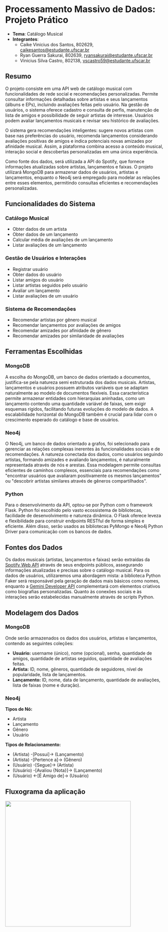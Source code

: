 # Processamento Massivo de Dados: Projeto Prático

- **Tema**: Catálogo Musical
- **Integrantes**:
    - Caike Vinicius dos Santos, 802629, caikesantos@estudante.ufscar.br
    - Ryan Guerra Sakurai, 802639, ryansakurai@estudante.ufscar.br
    - Vinicius Silva Castro, 802138, vscastro59@estudante.ufscar.br

## Resumo

O projeto consiste em uma API web de catálogo musical com funcionalidades de rede social e recomendações personalizadas. Permite consultar informações detalhadas sobre artistas e seus lançamentos (álbuns e EPs), incluindo avaliações feitas pelo usuário. Na gestão de usuários, o sistema oferece cadastro e consulta de perfis, manutenção de lista de amigos e possibilidade de seguir artistas de interesse. Usuários podem avaliar lançamentos musicais e revisar seu histórico de avaliações.

O sistema gera recomendações inteligentes: sugere novos artistas com base nas preferências do usuário, recomenda lançamentos considerando avaliações positivas de amigos e indica potenciais novas amizades por afinidade musical. Assim, a plataforma combina acesso a conteúdo musical, interação social e descobertas personalizadas em uma única experiência.

Como fonte dos dados, será utilizada a API do Spotify, que fornece informações atualizadas sobre artistas, lançamentos e faixas. O projeto utilizará MongoDB para armazenar dados de usuários, artistas e lançamentos, enquanto o Neo4j será empregado para modelar as relações entre esses elementos, permitindo consultas eficientes e recomendações personalizadas.

## Funcionalidades do Sistema

### Catálogo Musical

- Obter dados de um artista
- Obter dados de um lançamento
- Calcular média de avaliações de um lançamento
- Listar avaliações de um lançamento

### Gestão de Usuários e Interações

- Registrar usuário
- Obter dados do usuário
- Listar amigos do usuário
- Listar artistas seguidos pelo usuário
- Avaliar um lançamento
- Listar avaliações de um usuário

### Sistema de Recomendações

- Recomendar artistas por gênero musical
- Recomendar lançamentos por avaliações de amigos
- Recomendar amizades por afinidade de gênero
- Recomendar amizades por similaridade de avaliações

## Ferramentas Escolhidas

### MongoDB

A escolha do MongoDB, um banco de dados orientado a documentos, justifica-se pela natureza semi estruturada dos dados musicais. Artistas, lançamentos e usuários possuem atributos variáveis que se adaptam naturalmente ao modelo de documentos flexíveis. Essa característica permite armazenar entidades com hierarquias aninhadas, como um lançamento contendo uma quantidade variável de faixas, sem exigir esquemas rígidos, facilitando futuras evoluções do modelo de dados. A escalabilidade horizontal do MongoDB também é crucial para lidar com o crescimento esperado do catálogo e base de usuários.

### Neo4j

O Neo4j, um banco de dados orientado a grafos, foi selecionado para gerenciar as relações complexas inerentes às funcionalidades sociais e de recomendações. A natureza conectada dos dados, como usuários seguindo artistas, formando amizades e avaliando lançamentos, é naturalmente representada através de nós e arestas. Essa modelagem permite consultas eficientes de caminhos complexos, essenciais para recomendações como "encontrar usuários que avaliaram positivamente os mesmos lançamentos" ou "descobrir artistas similares através de gêneros compartilhados".

### Python

Para o desenvolvimento da API, optou-se por Python com o framework Flask. Python foi escolhido pelo vasto ecossistema de bibliotecas, facilidade de desenvolvimento e natureza dinâmica. O Flask oferece leveza e flexibilidade para construir endpoints RESTful de forma simples e eficiente. Além disso, serão usados as bibliotecas PyMongo e Neo4j Python Driver para comunicação com os bancos de dados.

## Fontes dos Dados

Os dados musicais (artistas, lançamentos e faixas) serão extraídas da [Spotify Web API](https://developer.spotify.com/documentation/web-api) através de seus endpoints públicos, assegurando informações atualizadas e precisas sobre o catálogo musical. Para os dados de usuários, utilizaremos uma abordagem mista: a biblioteca Python Faker será responsável pela geração de dados mais básicos como nomes, enquanto a [Gemini Developer API](https://ai.google.dev/gemini-api/docs) complementará com elementos criativos como biografias personalizadas. Quanto às conexões sociais e às interações serão estabelecidas manualmente através de scripts Python.

## Modelagem dos Dados

### MongoDB

Onde serão armazenados os dados dos usuários, artistas e lançamentos, contendo as seguintes coleções:

- **Usuário:** username (único), nome (opcional), senha, quantidade de amigos, quantidade de artistas seguidos, quantidade de avaliações feitas.
- **Artista:** ID, nome, gêneros, quantidade de seguidores, nível de popularidade, lista de lançamentos.
- **Lançamento:** ID, nome, data de lançamento, quantidade de avaliações, lista de faixas (nome e duração).

### Neo4j

**Tipos de Nó:**

- Artista
- Lançamento
- Gênero
- Usuário

**Tipos de Relacionamento:**

- (Artista) -[Possui]→ (Lançamento)
- (Artista) -[Pertence a]→ (Gênero)
- (Usuário) -[Segue]→ (Artista)
- (Usuário) -[Avaliou {Nota}]→ (Lançamento)
- (Usuário) ←[É Amigo de]→ (Usuário)

## Fluxograma da aplicação
<img src="https://github.com/user-attachments/assets/546bc130-c806-4ea0-a9e8-2c6ee39848bb" width="400"/>
